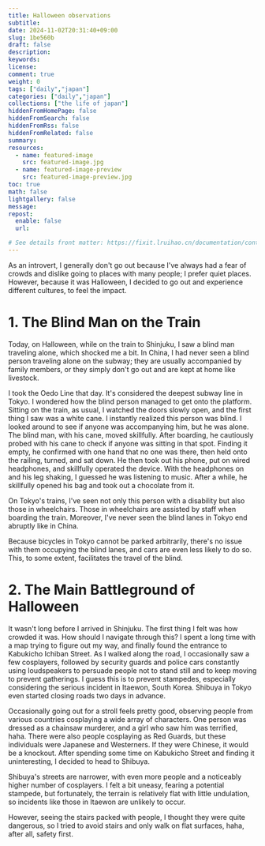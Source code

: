 ```yaml
---
title: Halloween observations
subtitle:
date: 2024-11-02T20:31:40+09:00
slug: 1be560b
draft: false
description:
keywords:
license:
comment: true
weight: 0
tags: ["daily","japan"]
categories: ["daily","japan"]
collections: ["the life of japan"]
hiddenFromHomePage: false
hiddenFromSearch: false
hiddenFromRss: false
hiddenFromRelated: false
summary:
resources:
  - name: featured-image
    src: featured-image.jpg
  - name: featured-image-preview
    src: featured-image-preview.jpg
toc: true
math: false
lightgallery: false
message:
repost:
  enable: false
  url:

# See details front matter: https://fixit.lruihao.cn/documentation/content-management/introduction/#front-matter
---
```

As an introvert, I generally don't go out because I've always had a fear of crowds and dislike going to places with many people; I prefer quiet places. However, because it was Halloween, I decided to go out and experience different cultures, to feel the impact.
<!--more-->
# 1. The Blind Man on the Train
Today, on Halloween, while on the train to Shinjuku, I saw a blind man traveling alone, which shocked me a bit. In China, I had never seen a blind person traveling alone on the subway; they are usually accompanied by family members, or they simply don't go out and are kept at home like livestock.

I took the Oedo Line that day. It's considered the deepest subway line in Tokyo. I wondered how the blind person managed to get onto the platform. Sitting on the train, as usual, I watched the doors slowly open, and the first thing I saw was a white cane. I instantly realized this person was blind. I looked around to see if anyone was accompanying him, but he was alone. The blind man, with his cane, moved skillfully. After boarding, he cautiously probed with his cane to check if anyone was sitting in that spot. Finding it empty, he confirmed with one hand that no one was there, then held onto the railing, turned, and sat down. He then took out his phone, put on wired headphones, and skillfully operated the device. With the headphones on and his leg shaking, I guessed he was listening to music. After a while, he skillfully opened his bag and took out a chocolate from it.

On Tokyo's trains, I've seen not only this person with a disability but also those in wheelchairs. Those in wheelchairs are assisted by staff when boarding the train. Moreover, I've never seen the blind lanes in Tokyo end abruptly like in China.

Because bicycles in Tokyo cannot be parked arbitrarily, there's no issue with them occupying the blind lanes, and cars are even less likely to do so. This, to some extent, facilitates the travel of the blind.

# 2. The Main Battleground of Halloween

It wasn't long before I arrived in Shinjuku. The first thing I felt was how crowded it was. How should I navigate through this? I spent a long time with a map trying to figure out my way, and finally found the entrance to Kabukicho Ichiban Street. As I walked along the road, I occasionally saw a few cosplayers, followed by security guards and police cars constantly using loudspeakers to persuade people not to stand still and to keep moving to prevent gatherings. I guess this is to prevent stampedes, especially considering the serious incident in Itaewon, South Korea. Shibuya in Tokyo even started closing roads two days in advance.

Occasionally going out for a stroll feels pretty good, observing people from various countries cosplaying a wide array of characters. One person was dressed as a chainsaw murderer, and a girl who saw him was terrified, haha. There were also people cosplaying as Red Guards, but these individuals were Japanese and Westerners. If they were Chinese, it would be a knockout. After spending some time on Kabukicho Street and finding it uninteresting, I decided to head to Shibuya.

Shibuya's streets are narrower, with even more people and a noticeably higher number of cosplayers. I felt a bit uneasy, fearing a potential stampede, but fortunately, the terrain is relatively flat with little undulation, so incidents like those in Itaewon are unlikely to occur.

However, seeing the stairs packed with people, I thought they were quite dangerous, so I tried to avoid stairs and only walk on flat surfaces, haha, after all, safety first.


